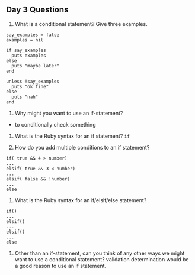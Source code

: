 ## Day 3 Questions

1. What is a conditional statement? Give three examples.

```
say_examples = false
examples = nil

if say_examples
  puts examples
else
  puts "maybe later"
end

unless !say_examples
  puts "ok fine"
else
  puts "nah"
end
```

1. Why might you want to use an if-statement?

- to conditionally check something

1. What is the Ruby syntax for an if statement?
   `if`

1. How do you add multiple conditions to an if statement?

```
if( true && 4 > number)
...
elsif( true && 3 < number)
...
elsif( false && !number)
...
else
```

1. What is the Ruby syntax for an if/elsif/else statement?

```
if()
...
elsif()
...
elsif()
...
else
```

1. Other than an if-statement, can you think of any other ways we might want to use a conditional statement?
   validation determination would be a good reason to use an if statement.
